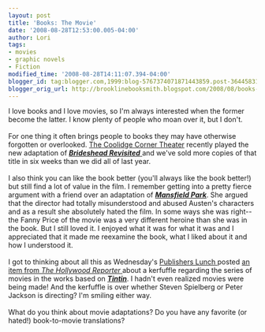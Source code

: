 ```yaml
---
layout: post
title: 'Books: The Movie'
date: '2008-08-28T12:53:00.005-04:00'
author: Lori
tags:
- movies
- graphic novels
- Fiction
modified_time: '2008-08-28T14:11:07.394-04:00'
blogger_id: tag:blogger.com,1999:blog-5767374071871443859.post-3644583148517295603
blogger_orig_url: http://brooklinebooksmith.blogspot.com/2008/08/books-movie.html
---
```


I love books and I love movies, so I'm always interested when the former become the latter. I know plenty of people who moan over it, but I don't.<br /><br />For one thing it often brings people to books they may have otherwise forgotten or overlooked. <a href="http://www.coolidge.org/">The Coolidge Corner Theater</a> recently played the new adaptation of <a href="http://brookline.booksense.com/NASApp/store/Product?s=showproduct&amp;isbn=9780316042994"><strong><em>Brideshead Revisited</em></strong> </a>and we've sold more copies of that title in six weeks than we did all of last year.<br /><br />I also think you can like the book better (you'll always like the book better!) but still find a lot of value in the film. I remember getting into a pretty fierce argument with a friend over an adaptation of <strong><em><a href="http://brookline.booksense.com/NASApp/store/Product?s=showproduct&amp;isbn=9780307386885">Mansfield Park</a></em></strong>. She argued that the director had totally misunderstood and abused Austen's characters and as a result she absolutely hated the film. In some ways she was right--the Fanny Price of the movie was a very different heroine than she was in the book. But I still loved it. I enjoyed what it was for what it was and I appreciated that it made me reexamine the book, what I liked about it and how I understood it.<br /><br />I got to thinking about all this as Wednesday's <a href="http://www.publishersmarketplace.com/lunch/subscribe.html">Publishers Lunch </a>posted <a href="http://www.hollywoodreporter.com/hr/content_display/film/news/e3icaabfeb875c91a9ea2aa8044d64695df?imw=Y">an item from <em>The Hollywood Reporter</em> </a>about a kerfuffle regarding the series of movies in the works based on <strong><em><a href="http://brookline.booksense.com/NASApp/store/Product?s=showproduct&amp;isbn=9780316358323">Tintin</a></em></strong>. I hadn't even realized movies were being made! And the kerfuffle is over whether Steven Spielberg or Peter Jackson is directing? I'm smiling either way.<br /><br />What do you think about movie adaptations? Do you have any favorite (or hated!) book-to-movie translations?